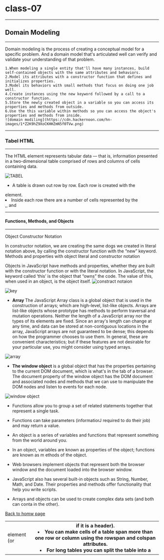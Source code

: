 # **class-07**
________________

## Domain Modeling
________________
Domain modeling is the process of creating a conceptual model for a specific problem. And a domain model that's articulated well can verify and validate your understanding of that problem.

    1.When modeling a single entity that'll have many instances, build self-contained objects with the same attributes and behaviors.
    2.Model its attributes with a constructor function that defines and initializes properties.
    3.Model its behaviors with small methods that focus on doing one job well.
    4.Create instances using the new keyword followed by a call to a constructor function.
    5.Store the newly created object in a variable so you can access its properties and methods from outside.
    6.Use the this variable within methods so you can access the object's properties and methods from inside.
    ![domain modiling](https://cdn.hackernoon.com/hn-images/1*Z2K9hZ9XoCKHHZmN5f0TVw.png)


__________
### **Tabel HTML**
______
The <table> HTML element represents tabular data — that is, information presented in a two-dimensional table comprised of rows and columns of cells containing data.

 ![TABEL](https://slideplayer.com/slide/8112486/25/images/3/HTML%3A+Table+Tag+Attributes.jpg)

 - A table is drawn out row by row. Each row is created 
with the <tr> element.
 - Inside each row there are a number of cells 
represented by the <td> element (or <th> if it is a 
header).
 - You can make cells of a table span more than one row 
or column using the rowspan and colspan attributes.
 - For long tables you can split the table into a <thead>, 
<tbody>, and <tfoot>

________________
#### **Functions, Methods, and Objects**
_________

Object Constructor Notation

In constructor notation, we are creating the same dogs we created in literal notation above, by calling the constructor function with the “new” keyword.
Methods and properties with object literal and constructor notation

Objects in JavaScript have methods and properties, whether they are built with the constructor function or with the literal notation. In JavaScript, the keyword called ‘this’ is the object that “owns” the code. The value of this, when used in an object, is the object itself.
![constract notaion](https://miro.medium.com/max/1838/1*AlFcybVX3m9yXz01LcWa_A.png)


![key](https://www.bookofnetwork.com/images/javascript-images/JS_Slide-156_03Mar17_1117.png)


* **Array**
The JavaScript Array class is a global object that is used in the construction of arrays; which are high-level, list-like objects.
Arrays are list-like objects whose prototype has methods to perform traversal and mutation operations. Neither the length of a JavaScript array nor the types of its elements are fixed. Since an array's length can change at any time, and data can be stored at non-contiguous locations in the array, JavaScript arrays are not guaranteed to be dense; this depends on how the programmer chooses to use them. In general, these are convenient characteristics; but if these features are not desirable for your particular use, you might consider using typed arrays.

![array](https://miro.medium.com/max/1130/1*wc0QOYZUVvabyZYVfdzvTQ.png)


* **The window object** is a global object that has the properties pertaining to the current DOM document, which is what's in the tab of a browser. The document property of the window object has the DOM document and associated nodes and methods that we can use to manipulate the DOM nodes and listen to events for each node.

![window object](https://user-images.githubusercontent.com/33088990/32959020-eb853f2c-cbc8-11e7-8184-d5c9f4af8579.png)



* Functions allow you to group a set of related statements together that represent a single task. 


* Functions can take parameters (informatiorJ required to do their job) and may return a value. 


* An object is a series of variables and functions that represent something from the world around you. 


* In an object, variables are known as properties of the object; functions are known as m
ethods of the object. 

* Web browsers implement objects that represent both the browser window and the document loaded into the browser window. 


* JavaScript also has several built-in objects such as String, Number, Math, and Date. Their properties and methods offer functionality that help you write scripts. 


* Arrays and objects can be used to create complex data sets (and both can conta in the other).





[Back to homw page](https://rahafalbakkar.github.io/Reading-Notes)